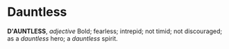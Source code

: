 # Dauntless

**D'AUNTLESS**, _adjective_ Bold; fearless; intrepid; not timid; not discouraged; as a _dauntless_ hero; a _dauntless_ spirit.